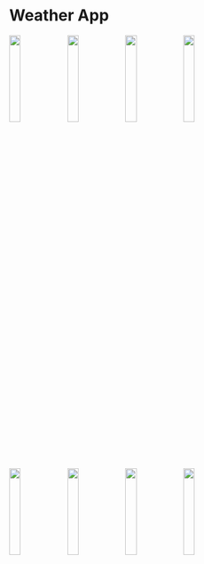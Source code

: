 # Weather App


<p align="left" width="100%">
    <img width="20%" src= "https://firebasestorage.googleapis.com/v0/b/ebuy-1494c.appspot.com/o/Screenshot_20220831_092606_com.example.weather.jpg?alt=media&token=f4a5acca-d7a0-4c23-b6fa-eeb5058191ac">
    <img width="20%" src= "https://firebasestorage.googleapis.com/v0/b/ebuy-1494c.appspot.com/o/Screenshot_20220831_092807_com.example.weather.jpg?alt=media&token=1b2af142-35be-4547-b579-039f9fcad9a4">
    <img width="20%" src= "https://firebasestorage.googleapis.com/v0/b/ebuy-1494c.appspot.com/o/Screenshot_20220831_092824_com.example.weather.jpg?alt=media&token=3aaaeb9b-2fa6-42b8-b7f0-fd1f2ae644ac">
    <img width="20%" src= "https://firebasestorage.googleapis.com/v0/b/ebuy-1494c.appspot.com/o/Screenshot_20220831_092811_com.example.weather.jpg?alt=media&token=58e678a2-7568-48bc-b0dd-892bf6f05a46">
    <img width="20%" src= "https://firebasestorage.googleapis.com/v0/b/ebuy-1494c.appspot.com/o/Screenshot_20220831_212618_com.example.weather.jpg?alt=media&token=626ded01-f094-4566-b860-87e5676339ea">
    <img width="20%" src= "https://firebasestorage.googleapis.com/v0/b/ebuy-1494c.appspot.com/o/Screenshot_20220831_212639_com.example.weather.jpg?alt=media&token=175c9417-7c2f-43db-8f74-183dd23b96b8">
     <img width="20%" src= "https://firebasestorage.googleapis.com/v0/b/ebuy-1494c.appspot.com/o/Screenshot_20220831_212655_com.example.weather.jpg?alt=media&token=47e4c99b-bef4-45d6-905d-e8faec18a812">
    <img width="20%" src= "https://firebasestorage.googleapis.com/v0/b/ebuy-1494c.appspot.com/o/Screenshot_20220831_212704_com.example.weather.jpg?alt=media&token=88d914b1-5b3f-4392-ae48-c83fd596a71c">
</p>
